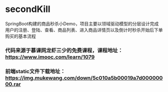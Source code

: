 # secondKill
SpringBoot构建的商品秒杀小Demo，项目主要以领域驱动模型的分层设计完成用户的注册、登陆、查看、商品列表、进入商品详情页以及倒计时秒杀开始后下单购买的基本流程

### 代码来源于慕课网龙虾三少的免费课程，课程地址：https://www.imooc.com/learn/1079
### 前端static文件下载地址：https://img.mukewang.com/down/5c010a5b00019a7d00000000.rar
